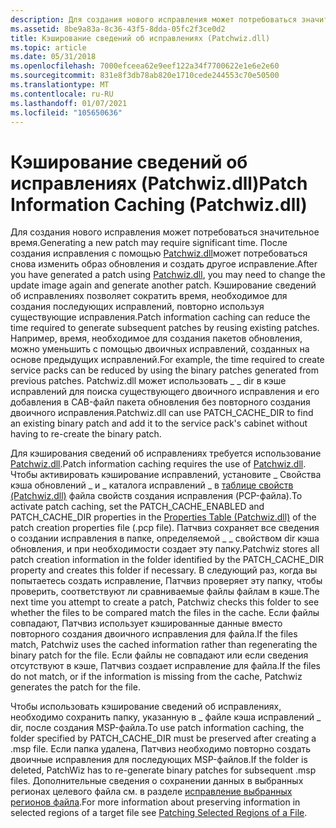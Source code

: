 ```yaml
---
description: Для создания нового исправления может потребоваться значительное время.
ms.assetid: 8be9a83a-8c36-43f5-8dda-05fc2f3ce0d2
title: Кэширование сведений об исправлениях (Patchwiz.dll)
ms.topic: article
ms.date: 05/31/2018
ms.openlocfilehash: 7000efceea62e9eef122a34f7700622e1e6e2e60
ms.sourcegitcommit: 831e8f3db78ab820e1710cede244553c70e50500
ms.translationtype: MT
ms.contentlocale: ru-RU
ms.lasthandoff: 01/07/2021
ms.locfileid: "105650636"
---
```

# <a name="patch-information-caching-patchwizdll"></a><span data-ttu-id="61c65-103">Кэширование сведений об исправлениях (Patchwiz.dll)</span><span class="sxs-lookup"><span data-stu-id="61c65-103">Patch Information Caching (Patchwiz.dll)</span></span>

<span data-ttu-id="61c65-104">Для создания нового исправления может потребоваться значительное время.</span><span class="sxs-lookup"><span data-stu-id="61c65-104">Generating a new patch may require significant time.</span></span> <span data-ttu-id="61c65-105">После создания исправления с помощью [Patchwiz.dll](patchwiz-dll.md)может потребоваться снова изменить образ обновления и создать другое исправление.</span><span class="sxs-lookup"><span data-stu-id="61c65-105">After you have generated a patch using [Patchwiz.dll](patchwiz-dll.md), you may need to change the update image again and generate another patch.</span></span> <span data-ttu-id="61c65-106">Кэширование сведений об исправлениях позволяет сократить время, необходимое для создания последующих исправлений, повторно используя существующие исправления.</span><span class="sxs-lookup"><span data-stu-id="61c65-106">Patch information caching can reduce the time required to generate subsequent patches by reusing existing patches.</span></span> <span data-ttu-id="61c65-107">Например, время, необходимое для создания пакетов обновления, можно уменьшить с помощью двоичных исправлений, созданных на основе предыдущих исправлений.</span><span class="sxs-lookup"><span data-stu-id="61c65-107">For example, the time required to create service packs can be reduced by using the binary patches generated from previous patches.</span></span> <span data-ttu-id="61c65-108">Patchwiz.dll может использовать \_ \_ dir в кэше исправлений для поиска существующего двоичного исправления и его добавления в CAB-файл пакета обновления без повторного создания двоичного исправления.</span><span class="sxs-lookup"><span data-stu-id="61c65-108">Patchwiz.dll can use PATCH\_CACHE\_DIR to find an existing binary patch and add it to the service pack's cabinet without having to re-create the binary patch.</span></span>

<span data-ttu-id="61c65-109">Для кэширования сведений об исправлениях требуется использование [Patchwiz.dll](patchwiz-dll.md).</span><span class="sxs-lookup"><span data-stu-id="61c65-109">Patch information caching requires the use of [Patchwiz.dll](patchwiz-dll.md).</span></span> <span data-ttu-id="61c65-110">Чтобы активировать кэширование исправлений, установите \_ Свойства кэша обновлений \_ и \_ каталога исправлений \_ в [таблице свойств (Patchwiz.dll)](properties-table-patchwiz-dll-.md) файла свойств создания исправления (PCP-файла).</span><span class="sxs-lookup"><span data-stu-id="61c65-110">To activate patch caching, set the PATCH\_CACHE\_ENABLED and PATCH\_CACHE\_DIR properties in the [Properties Table (Patchwiz.dll)](properties-table-patchwiz-dll-.md) of the patch creation properties file (.pcp file).</span></span> <span data-ttu-id="61c65-111">Патчвиз сохраняет все сведения о создании исправления в папке, определяемой \_ \_ свойством dir кэша обновления, и при необходимости создает эту папку.</span><span class="sxs-lookup"><span data-stu-id="61c65-111">Patchwiz stores all patch creation information in the folder identified by the PATCH\_CACHE\_DIR property and creates this folder if necessary.</span></span> <span data-ttu-id="61c65-112">В следующий раз, когда вы попытаетесь создать исправление, Патчвиз проверяет эту папку, чтобы проверить, соответствуют ли сравниваемые файлы файлам в кэше.</span><span class="sxs-lookup"><span data-stu-id="61c65-112">The next time you attempt to create a patch, Patchwiz checks this folder to see whether the files to be compared match the files in the cache.</span></span> <span data-ttu-id="61c65-113">Если файлы совпадают, Патчвиз использует кэшированные данные вместо повторного создания двоичного исправления для файла.</span><span class="sxs-lookup"><span data-stu-id="61c65-113">If the files match, Patchwiz uses the cached information rather than regenerating the binary patch for the file.</span></span> <span data-ttu-id="61c65-114">Если файлы не совпадают или если сведения отсутствуют в кэше, Патчвиз создает исправление для файла.</span><span class="sxs-lookup"><span data-stu-id="61c65-114">If the files do not match, or if the information is missing from the cache, Patchwiz generates the patch for the file.</span></span>

<span data-ttu-id="61c65-115">Чтобы использовать кэширование сведений об исправлениях, необходимо сохранить папку, указанную в \_ файле кэша исправлений \_ dir, после создания MSP-файла.</span><span class="sxs-lookup"><span data-stu-id="61c65-115">To use patch information caching, the folder specified by PATCH\_CACHE\_DIR must be preserved after creating a .msp file.</span></span> <span data-ttu-id="61c65-116">Если папка удалена, Патчвиз необходимо повторно создать двоичные исправления для последующих MSP-файлов.</span><span class="sxs-lookup"><span data-stu-id="61c65-116">If the folder is deleted, PatchWiz has to re-generate binary patches for subsequent .msp files.</span></span> <span data-ttu-id="61c65-117">Дополнительные сведения о сохранении данных в выбранных регионах целевого файла см. в разделе [исправление выбранных регионов файла](patching-selected-regions-of-a-file.md).</span><span class="sxs-lookup"><span data-stu-id="61c65-117">For more information about preserving information in selected regions of a target file see [Patching Selected Regions of a File](patching-selected-regions-of-a-file.md).</span></span>

 

 



